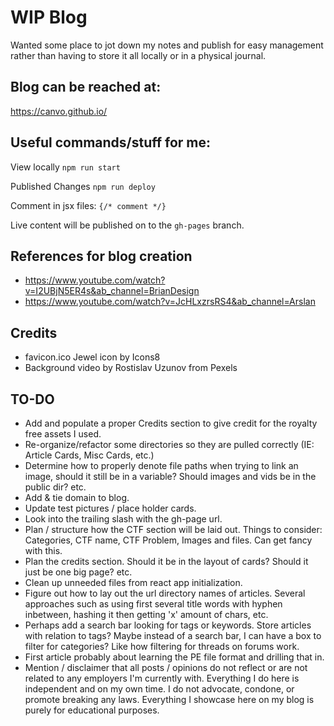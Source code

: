 # WIP Blog

Wanted some place to jot down my notes and publish for easy management rather than having to store it all locally or in a physical journal.

## Blog can be reached at:
https://canvo.github.io/

## Useful commands/stuff for me:

View locally
`npm run start`

Published Changes
`npm run deploy`

Comment in jsx files:
`{/* comment */}`

Live content will be published on to the `gh-pages` branch.

## References for blog creation
- https://www.youtube.com/watch?v=I2UBjN5ER4s&ab_channel=BrianDesign
- https://www.youtube.com/watch?v=JcHLxzrsRS4&ab_channel=Arslan

## Credits
- favicon.ico Jewel icon by Icons8
- Background video by Rostislav Uzunov from Pexels

## TO-DO
- Add and populate a proper Credits section to give credit for the royalty free assets I used.
- Re-organize/refactor some directories so they are pulled correctly (IE: Article Cards, Misc Cards, etc.)
- Determine how to properly denote file paths when trying to link an image, should it still be in a variable? Should images and vids be in the public dir? etc.
- Add & tie domain to blog.
- Update test pictures / place holder cards.
- Look into the trailing slash with the gh-page url.
- Plan / structure how the CTF section will be laid out. Things to consider: Categories, CTF name, CTF Problem, Images and files. Can get fancy with this.
- Plan the credits section. Should it be in the layout of cards? Should it just be one big page? etc.
- Clean up unneeded files from react app initialization.
- Figure out how to lay out the url directory names of articles. Several approaches such as using first several title words with hyphen inbetween, hashing it then getting 'x' amount of chars, etc.
- Perhaps add a search bar looking for tags or keywords. Store articles with relation to tags? Maybe instead of a search bar, I can have a box to filter for categories? Like how filtering for threads on forums work.
- First article probably about learning the PE file format and drilling that in.
- Mention / disclaimer that all posts / opinions do not reflect or are not related to any employers I'm currently with. Everything I do here is independent and on my own time. I do not advocate, condone, or promote breaking any laws. Everything I showcase here on my blog is purely for educational purposes.